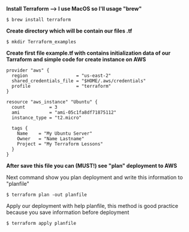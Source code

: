 **Install Terraform --> I use MacOS so I'll usage "brew"**

```$ brew install terraform```

**Create directory which will be contain our files .tf**

```$ mkdir Terraform_examples```

**Create first file example.tf with contains initialization data of our Tarraform and simple code for create instance on AWS**

```
provider "aws" {
  region                  = "us-east-2"
  shared_credentials_file = "$HOME/.aws/credentials"
  profile                 = "terraform"
}

resource "aws_instance" "Ubuntu" {
  count         = 3
  ami           = "ami-05c1fa8df71875112"
  instance_type = "t2.micro"

  tags {
    Name    = "My Ubuntu Server"
    Owner   = "Name Lastname"
    Project = "My Terraform Lessons"
  }
}
```


**After save this file you can (MUST!) see "plan" deployment to AWS**

Next command show you plan deployment and write this information to "planfile"

```$ terraform plan -out planfile```

Apply our deployment with help planfile, this method is good practice because you save information before deployment

```$ terraform apply planfile```

